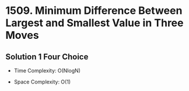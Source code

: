 # 1509. Minimum Difference Between Largest and Smallest Value in Three Moves

## Solution 1 Four Choice

* Time Complexity: O(NlogN)

* Space Complexity: O(1)
